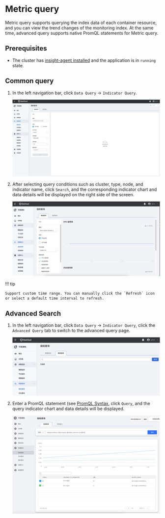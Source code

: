 # Metric query

Metric query supports querying the index data of each container resource, and you can view the trend changes of the monitoring index. At the same time, advanced query supports native PromQL statements for Metric query.

## Prerequisites

- The cluster has [insight-agent installed](../01quickstart/installagent.md) and the application is in `running` state.

## Common query

1. In the left navigation bar, click `Data Query` -> `Indicator Query`.

    ![Query result](../../images/metric01.png)

2. After selecting query conditions such as cluster, type, node, and indicator name, click `Search`, and the corresponding indicator chart and data details will be displayed on the right side of the screen.

    ![Query result](../../images/metric02.png)

!!! tip

    Support custom time range. You can manually click the `Refresh` icon or select a default time interval to refresh.

## Advanced Search

1. In the left navigation bar, click `Data Query` -> `Indicator Query`, click the `Advanced Query` tab to switch to the advanced query page.

    ![Advanced Query](../../images/metric03.png)

2. Enter a PromQL statement (see [PromQL Syntax](https://prometheus.io/docs/prometheus/latest/querying/basics/), click `Query`, and the query indicator chart and data details will be displayed.

    ![Query result](../../images/metric04.png)
